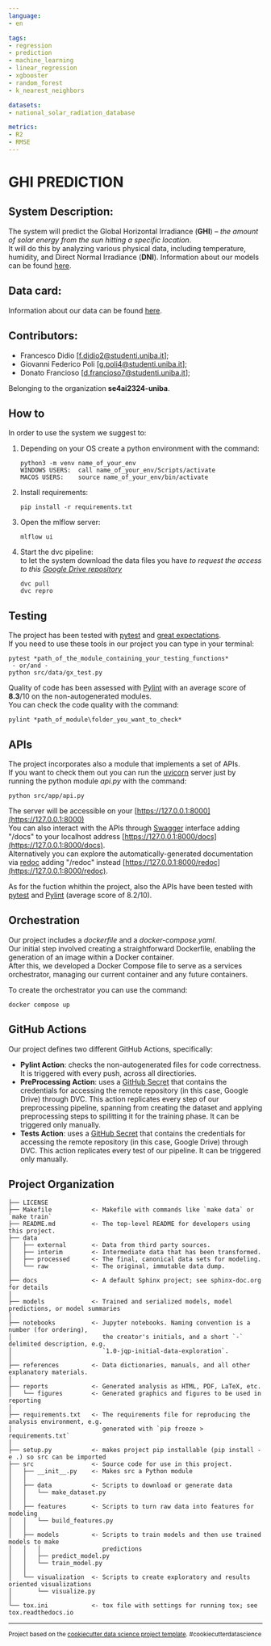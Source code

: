 ```yaml
---
language:
- en

tags:
- regression
- prediction
- machine_learning
- linear_regression
- xgbooster
- random_forest
- k_nearest_neighbors

datasets:
- national_solar_radiation_database

metrics:
- R2
- RMSE
---
```


# GHI PREDICTION
## System Description:
The system will predict the Global Horizontal Irradiance (**GHI**) – *the amount of solar energy from the sun hitting a specific location*. \
It will do this by analyzing various physical data, including temperature, humidity, and Direct Normal Irradiance (**DNI**).
Information about our models can be found [here](https://github.com/se4ai2324-uniba/GHIPrediction/blob/main/models/README.md).

## Data card:
Information about our data can be found [here](https://github.com/se4ai2324-uniba/GHIPrediction/blob/main/data/README.md).


## Contributors:
- Francesco Didio [<f.didio2@studenti.uniba.it>];
- Giovanni Federico Poli [<g.poli4@studenti.uniba.it>]; 
- Donato Francioso [<d.francioso7@studenti.uniba.it>];

Belonging to the organization **se4ai2324-uniba**.


## How to
In order to use the system we suggest to:
1. Depending on your OS create a python environment with the command: 
    ```
    python3 -m venv name_of_your_env
    WINDOWS USERS:  call name_of_your_env/Scripts/activate
    MACOS USERS:    source name_of_your_env/bin/activate
    ``` 
2. Install requirements:
    ```
    pip install -r requirements.txt
    ```
3. Open the mlflow server:
    ```
    mlflow ui
    ```

4. Start the dvc pipeline: \
to let the system download the data files you have *to request the access to this* [*Google Drive repository*](https://drive.google.com/drive/folders/1zeHWwvDTYC7o_vcgWIwIpVO2VJdffhF4?usp=sharing)
    ```
    dvc pull
    dvc repro
    ```

## Testing
The project has been tested with [pytest](https://docs.pytest.org/en/7.4.x/) and [great expectations](https://docs.greatexpectations.io/docs/). \
If you need to use these tools in our project you can type in your terminal:
```
pytest *path_of_the_module_containing_your_testing_functions*
 - or/and - 
python src/data/gx_test.py 
```
Quality of code has been assessed with [Pylint](https://pylint.readthedocs.io/en/stable/index.html) with an average score of **8.3**/10 on the non-autogenerated modules. \
You can check the code quality with the command:
```
pylint *path_of_module\folder_you_want_to_check* 
```

## APIs
The project incorporates also a module that implements a set of APIs. \
If you want to check them out you can run the [uvicorn](https://uvicorn.org) server just by running the python module _api.py_ with the command: 
```
python src/app/api.py 
```
The server will be accessible on your [https://127.0.0.1:8000](https://127.0.0.1:8000) \
You can also interact with the APIs through [Swagger](https://swagger.io) interface adding "/docs" to your localhost address [https://127.0.0.1:8000/docs](https://127.0.0.1:8000/docs). \
Alternatively you can explore the automatically-generated documentation via [redoc](https://github.com/redocly/redoc) adding "/redoc" instead [https://127.0.0.1:8000/redoc](https://127.0.0.1:8000/redoc). 

As for the fuction whithin the project, also the APIs have been tested with [pytest](https://docs.pytest.org/en/7.4.x/) and [Pylint](https://pylint.readthedocs.io/en/stable/index.html) (average score of 8.2/10).


## Orchestration
Our project includes a *dockerfile* and a *docker-compose.yaml*. \
Our initial step involved creating a straightforward Dockerfile, enabling the generation of an image within a Docker container. \
After this, we developed a Docker Compose file to serve as a services orchestrator, managing our current container and any future containers.

To create the orchestrator you can use the command: 
```
docker compose up
```

## GitHub Actions
Our project defines two different GitHub Actions, specifically:

-   **Pylint Action**: checks the non-autogenerated files for code correctness. It is triggered with every push, across all directiories.
-   **PreProcessing Action**: uses a [GitHub Secret](https://docs.github.com/en/actions/security-guides/using-secrets-in-github-actions) that contains the credentials for accessing the remote repository (in this case, Google Drive) through DVC.
This action replicates every step of our preprocessing pipeline, spanning from creating the dataset and applying preprocessing steps to spilitting it for the training phase. It can be triggered only manually.
-   **Tests Action**: uses a [GitHub Secret](https://docs.github.com/en/actions/security-guides/using-secrets-in-github-actions) that contains the credentials for accessing the remote repository (in this case, Google Drive) through DVC.
This action replicates every test of our pipeline. It can be triggered only manually.


Project Organization
------------

    ├── LICENSE
    ├── Makefile           <- Makefile with commands like `make data` or `make train`
    ├── README.md          <- The top-level README for developers using this project.
    ├── data
    │   ├── external       <- Data from third party sources.
    │   ├── interim        <- Intermediate data that has been transformed.
    │   ├── processed      <- The final, canonical data sets for modeling.
    │   └── raw            <- The original, immutable data dump.
    │
    ├── docs               <- A default Sphinx project; see sphinx-doc.org for details
    │
    ├── models             <- Trained and serialized models, model predictions, or model summaries
    │
    ├── notebooks          <- Jupyter notebooks. Naming convention is a number (for ordering),
    │                         the creator's initials, and a short `-` delimited description, e.g.
    │                         `1.0-jqp-initial-data-exploration`.
    │
    ├── references         <- Data dictionaries, manuals, and all other explanatory materials.
    │
    ├── reports            <- Generated analysis as HTML, PDF, LaTeX, etc.
    │   └── figures        <- Generated graphics and figures to be used in reporting
    │
    ├── requirements.txt   <- The requirements file for reproducing the analysis environment, e.g.
    │                         generated with `pip freeze > requirements.txt`
    │
    ├── setup.py           <- makes project pip installable (pip install -e .) so src can be imported
    ├── src                <- Source code for use in this project.
    │   ├── __init__.py    <- Makes src a Python module
    │   │
    │   ├── data           <- Scripts to download or generate data
    │   │   └── make_dataset.py
    │   │
    │   ├── features       <- Scripts to turn raw data into features for modeling
    │   │   └── build_features.py
    │   │
    │   ├── models         <- Scripts to train models and then use trained models to make
    │   │   │                 predictions
    │   │   ├── predict_model.py
    │   │   └── train_model.py
    │   │
    │   └── visualization  <- Scripts to create exploratory and results oriented visualizations
    │       └── visualize.py
    │
    └── tox.ini            <- tox file with settings for running tox; see tox.readthedocs.io


--------

<p><small>Project based on the <a target="_blank" href="https://drivendata.github.io/cookiecutter-data-science/">cookiecutter data science project template</a>. #cookiecutterdatascience</small></p>
